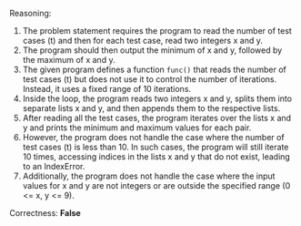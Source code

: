 Reasoning:

1. The problem statement requires the program to read the number of test cases (t) and then for each test case, read two integers x and y.
2. The program should then output the minimum of x and y, followed by the maximum of x and y.
3. The given program defines a function `func()` that reads the number of test cases (t) but does not use it to control the number of iterations. Instead, it uses a fixed range of 10 iterations.
4. Inside the loop, the program reads two integers x and y, splits them into separate lists x and y, and then appends them to the respective lists.
5. After reading all the test cases, the program iterates over the lists x and y and prints the minimum and maximum values for each pair.
6. However, the program does not handle the case where the number of test cases (t) is less than 10. In such cases, the program will still iterate 10 times, accessing indices in the lists x and y that do not exist, leading to an IndexError.
7. Additionally, the program does not handle the case where the input values for x and y are not integers or are outside the specified range (0 <= x, y <= 9).

Correctness: **False**